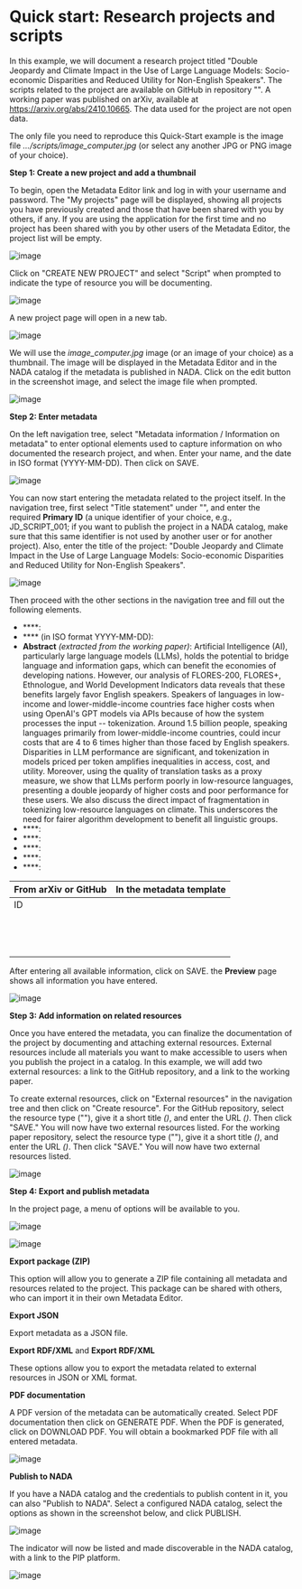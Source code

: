 # Quick start: Research projects and scripts

In this example, we will document a research project titled "Double Jeopardy and Climate Impact in the Use of Large Language Models: Socio-economic Disparities and Reduced Utility for Non-English Speakers". The scripts related to the project are available on GitHub in repository "". A working paper was published on arXiv, available at https://arxiv.org/abs/2410.10665. The data used for the project are not open data.

The only file you need to reproduce this Quick-Start example is the image file *.../scripts/image_computer.jpg* (or select any another JPG or PNG image of your choice).


**Step 1: Create a new project and add a thumbnail**

To begin, open the Metadata Editor link and log in with your username and password. The "My projects" page will be displayed, showing all projects you have previously created and those that have been shared with you by others, if any. If you are using the application for the first time and no project has been shared with you by other users of the Metadata Editor, the project list will be empty. 

![image](img/ME_UG_v1-0-0_quick_start_scripts_project_page.png)

Click on "CREATE NEW PROJECT" and select "Script" when prompted to indicate the type of resource you will be documenting.

![image](img/ME_UG_v1-0-0_quick_start_document_create_project_types.png)
  
A new project page will open in a new tab.

![image](img/ME_UG_v1-0-0_quick_start_scripts_new_project_home.png)

We will use the *image_computer.jpg* image (or an image of your choice) as a thumbnail. The image will be displayed in the Metadata Editor and in the NADA catalog if the metadata is published in NADA. Click on the edit button in the screenshot image, and select the image file when prompted. 

![image](img/ME_UG_v1-0-0_quick_start_scripts_edit_thumbnail.png)


**Step 2: Enter metadata**

On the left navigation tree, select "Metadata information / Information on metadata" to enter optional elements used to capture information on who documented the research project, and when. Enter your name, and the date in ISO format (YYYY-MM-DD). Then click on SAVE.

![image](img/ME_UG_v1-0-0_quick_start_script_metadata_information_save.png)

You can now start entering the metadata related to the project itself. In the navigation tree, first select "Title statement" under "", and enter the required **Primary ID** (a unique identifier of your choice, e.g., JD_SCRIPT_001; if you want to publish the project in a NADA catalog, make sure that this same identifier is not used by another user or for another project). Also, enter the title of the project: "Double Jeopardy and Climate Impact in the Use of Large Language Models: Socio-economic Disparities and Reduced Utility for Non-English Speakers".

![image](img/ME_UG_v1-0-0_quick_start_script_identifier.png)

Then proceed with the other sections in the navigation tree and fill out the following elements. 

- ****: 
- **** (in ISO format YYYY-MM-DD): 
- **Abstract** *(extracted from the working paper)*: Artificial Intelligence (AI), particularly large language models (LLMs), holds the potential to bridge language and information gaps, which can benefit the economies of developing nations. However, our analysis of FLORES-200, FLORES+, Ethnologue, and World Development Indicators data reveals that these benefits largely favor English speakers. Speakers of languages in low-income and lower-middle-income countries face higher costs when using OpenAI's GPT models via APIs because of how the system processes the input -- tokenization. Around 1.5 billion people, speaking languages primarily from lower-middle-income countries, could incur costs that are 4 to 6 times higher than those faced by English speakers. Disparities in LLM performance are significant, and tokenization in models priced per token amplifies inequalities in access, cost, and utility. Moreover, using the quality of translation tasks as a proxy measure, we show that LLMs perform poorly in low-resource languages, presenting a double jeopardy of higher costs and poor performance for these users. We also discuss the direct impact of fragmentation in tokenizing low-resource languages on climate. This underscores the need for fairer algorithm development to benefit all linguistic groups.
- ****: 
- ****: 
- ****: 
- ****: 
- ****: 

| From arXiv or GitHub      | In the metadata template                                                  | 
| ------------------------- | ------------------------------------------------------------------------- | 
| ID                        |                                                                           |
|                           |                                                                           |
|                           |                                                                           |
|                           |                                                                           |
|                           |                                                                           |
|                           |                                                                           |
|                           |                                                                           |
|                           |                                                                           |
|                           |                                                                           |
|                           |                                                                           |
|                           |                                                                           |
|                           |                                                                           |
|                           |                                                                           |
|                           |                                                                           |

After entering all available information, click on SAVE. the **Preview** page shows all information you have entered.

![image](img/ME_UG_v1-0-0_quick_start_scripts_preview_page.png)


**Step 3: Add information on related resources**

Once you have entered the metadata, you can finalize the documentation of the project by documenting and attaching external resources. External resources include all materials you want to make accessible to users when you publish the project in a catalog. In this example, we will add two external resources: a link to the GitHub repository, and a link to the working paper. 

To create external resources, click on "External resources" in the navigation tree and then click on "Create resource". For the GitHub repository, select the resource type (""), give it a short title *()*, and enter the URL *()*. Then click "SAVE." You will now have two external resources listed. For the working paper repository, select the resource type (""), give it a short title *()*, and enter the URL *()*. Then click "SAVE." You will now have two external resources listed.

![image](img/ME_UG_v1-0-0_quick_start_scripts_external_resource_PIP.png)


**Step 4: Export and publish metadata**

In the project page, a menu of options will be available to you.

![image](img/ME_UG_v1-0-0_quick_start_scripts_open_actions_menu.png)

![image](img/ME_UG_v1-0-0_quick_start_scripts_actions_menu.png)


**Export package (ZIP)**

This option will allow you to generate a ZIP file containing all metadata and resources related to the project. This package can be shared with others, who can import it in their own Metadata Editor.


**Export JSON**

Export metadata as a JSON file. 


**Export RDF/XML** and **Export RDF/XML**

These options allow you to export the metadata related to external resources in JSON or XML format.


**PDF documentation**

A PDF version of the metadata can be automatically created. Select PDF documentation then click on GENERATE PDF. When the PDF is generated, click on DOWNLOAD PDF. You will obtain a bookmarked PDF file with all entered metadata.

![image](img/ME_UG_v1-0-0_quick_start_scripts_metadata_in_PDF.png)

**Publish to NADA**

If you have a NADA catalog and the credentials to publish content in it, you can also "Publish to NADA". Select a configured NADA catalog, select the options as shown in the screenshot below, and click PUBLISH.

![image](img/ME_UG_v1-0-0_quick_start_scripts_publish_to_NADA.png)

The indicator will now be listed and made discoverable in the NADA catalog, with a link to the PIP platform. 

![image](img/ME_UG_v1-0-0_quick_start_scripts_indicator_in_NADA.png)



